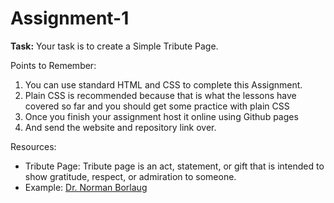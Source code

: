 # Assignment-1

**Task:** Your task is to create a Simple Tribute Page. 

Points to Remember:
1. You can use standard HTML and CSS to complete this Assignment.
2. Plain CSS is recommended because that is what the lessons have covered so far and you should get some practice with plain CSS
3. Once you finish your assignment host it online using Github pages
4. And send the website and repository link over.


Resources:
* Tribute Page: Tribute page is an act, statement, or gift that is intended to show gratitude, respect, or admiration to someone. 
* Example: [Dr. Norman Borlaug](https://codepen.io/freeCodeCamp/full/zNqgVx)
